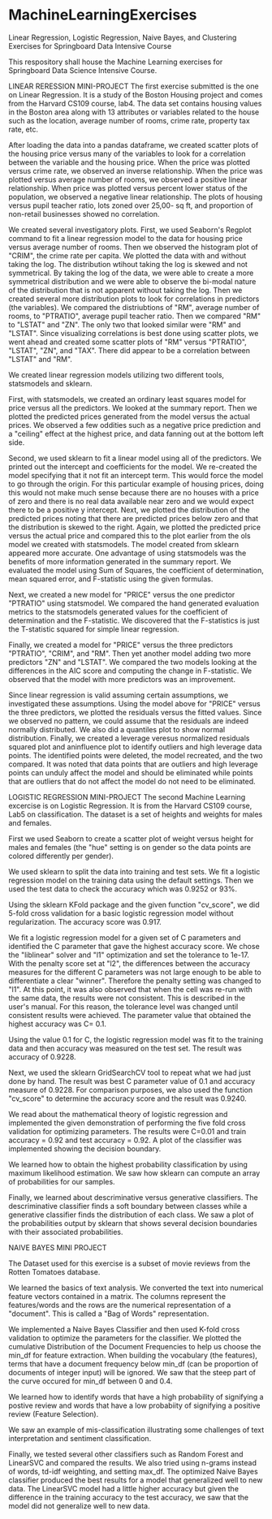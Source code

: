 # MachineLearningExercises
Linear Regression, Logistic Regression, Naive Bayes, and Clustering Exercises for Springboard Data Intensive Course

This respository shall house the Machine Learning exercises for Springboard Data Science Intensive Course.

LINEAR RERESSION MINI-PROJECT
The first exercise submitted is the one on Linear Regression.  It is a study of the Boston Housing project and comes from the Harvard CS109 course, lab4.  The data set contains housing values in the Boston area along with 13 attributes or variables related to the house such as the location, average number of rooms, crime rate, property tax rate, etc. 

After loading the data into a pandas dataframe, we created scatter plots of the housing price versus many of the variables to look for a correlation between the variable and the housing price.  When the price was plotted versus crime rate, we observed an inverse relationship.  When the price was plotted versus average number of rooms, we observed a positive linear relationship. When price was plotted versus percent lower status of the population, we observed a negative linear relationship.  The plots of housing versus pupil teacher ratio, lots zoned over 25,00- sq ft, and proportion of non-retail businesses showed no correlation.

We created several investigatory plots. First, we used Seaborn's Regplot command to fit a linear regression model to the data for housing price versus average number of rooms. Then we observed the histogram plot of "CRIM", the crime rate per capita. We plotted the data with and without taking the log.  The distribution wtihout taking the log is skewed and not symmetrical.  By taking the log of the data, we were able to create a more symmetrical distribution and we were able to observe the bi-modal nature of the distribution that is not apparent without taking the log.  Then we created several more distribution plots to look for correlations in predictors (the variables). We compared the distriubtions of "RM", average number of rooms, to "PTRATIO", average pupil teacher ratio.  Then we compared "RM" to "LSTAT" and "ZN".  The only two that looked similar were "RM" and "LSTAT". Since visualizing correlations is best done using scatter plots, we went ahead and created some scatter plots of "RM" versus "PTRATIO", "LSTAT", "ZN", and "TAX".  There did appear to be a correlation between "LSTAT" and "RM".

We created linear regression models utilizing two different tools, statsmodels and sklearn. 

First, with statsmodels, we created an ordinary least squares model for price versus all the predictors.  We looked at the summary report.  Then we plotted the predicted prices generated from the model versus the actual prices. We observed a few oddities such as a negative price prediction and a "ceiling" effect at the highest price, and data fanning out at the bottom left side.

Second, we used sklearn to fit a linear model using all of the predictors.  We printed out the intercept and coefficients for the model. We re-created the model specifying that it not fit an intercept term. This would force the model to go through the origin.  For this particular example of housing prices, doing this would not make much sense because there are no houses with a price of zero and there is no real data available near zero and we would expect there to be a positive y intercept.  Next, we plotted the distribution of the predicted prices noting that there are predicted prices below zero and that the distribution is skewed to the right.  Again, we plotted the predicted price versus the actual price and compared this to the plot earlier from the ols model we created with statsmodels.  The model created from sklearn appeared more accurate.  One advantage of using statsmodels was the benefits of more information generated in the summary report. We evaluated the model using Sum of Squares, the coefficient of determination, mean squared error, and F-statistic 
using the given formulas.

Next, we created a new model for "PRICE" versus the one predictor "PTRATIO" using statsmodel.  We compared the hand generated evaluation metrics to the statsmodels generated values for the coefficient of determination and the F-statistic. We discovered that the F-statistics is just the T-statistic squared for simple linear regression.

Finally, we created a model for "PRICE" versus the three predictors "PTRATIO", "CRIM", and "RM".  Then yet another model adding two more predictors "ZN" and "LSTAT".  We compared the two models looking at the differences in the AIC score and computing the change in F-statistic.  We observed that the model with more predictors was an improvement.

Since linear regression is valid assuming certain assumptions, we investigated these assumptions. Using the model above for "PRICE" versus the three predictors, we plotted the residuals versus the fitted values.  Since we observed no pattern, we could assume that the residuals are indeed normally distributed.  We also did a quantiles plot to show normal distribution.  Finally, we created a leverage veresus normalized residuals squared plot and aninfluence plot to identify outliers and high leverage data points.  The identified points were deleted, the model recreated, and the two compared. It was noted that data points that are outliers and high leverage points can unduly affect the model and should be eliminated while points that are outliers that do not affect the model do not need to be eliminated. 


LOGISTIC REGRESSION MINI-PROJECT
The second Machine Learning excercise is on Logistic Regression.  It is from the Harvard CS109 course, Lab5 on classification. The dataset is a set of heights and weights for males and females.  

First we used Seaborn to create a scatter plot of weight versus height for males and females (the "hue" setting is on gender so the data points are colored differently per gender).

We used sklearn to split the data into training and test sets. We fit a logistic regression model on the training data using the default settings.  Then we used the test data to check the accuracy which was 0.9252 or 93%. 

Using the sklearn KFold package and the given function "cv_score", we did  5-fold cross validation for a basic logistic regression model without regularization.  The accuracy score was 0.917.

We fit a logistic regression model for a given set of C parameters and identified the C parameter that gave the highest accuracy score. We chose the "liblinear" solver and "l1" optimization and set the tolerance to 1e-17.  With the penalty score set at "l2", the differences between the accuracy measures for the different C parameters was not large enough to be able to differentiate a clear "winner".  Therefore the penalty setting was changed to "l1".  At this point, it was also observed that when the cell was re-run with the same data, the results were not consistent.  This is described in the user's manual.  For this reason, the tolerance level was changed until consistent results were achieved. The parameter value that obtained the highest accuracy was C= 0.1.

Using the value 0.1 for C, the logistic regression model was fit to the training data and then accuracy was measured on the test set. The result was accuracy of 0.9228.

Next, we used the sklearn GridSearchCV tool to repeat what we had just done by hand.  The result was best C parameter value of 0.1 and accuracy measure of 0.9228.  For comparison purposes, we also used the function "cv_score" to determine the accuracy score and the result was 0.9240.

We read about the mathematical theory of logistic regression and implemented the given demonstration of performing the five fold cross validation for optimizing parameters.  The results were C=0.01 and train accuracy = 0.92 and test accuracy = 0.92.  A plot of the classifier was implemented showing the decision boundary.

We learned how to obtain the highest probability classification by using maximum likelihood estimation.  We saw how sklearn can compute an array of probabilities for our samples.

Finally, we learned about descriminative versus generative classifiers.  The descriminative classifier finds a soft boundary between classes while a generative classifier finds the distribution of each class.  We saw a plot of the probabilities output by sklearn that shows several decision boundaries with their associated probabilities.

NAIVE BAYES MINI PROJECT

The Dataset used for this exercise is a subset of movie reviews from the Rotten Tomatoes database. 

We learned the basics of text analysis.  We converted the text into numerical feature vectors contained in a matrix.  The columns represent the features/words and the rows are the numerical representation of a "document". This is called a "Bag of Words" representation. 

We implemented a Naive Bayes Classifier and then used K-fold cross validation to optimize the parameters for the classifier. We plotted the cumulative Distribution of the Document Frequencies to help us choose the min_df for feature extraction.  When building the vocabulary (the features), terms that have a document frequency below min_df (can be proportion of documents of integer input) will be ignored.  We saw that the steep part of the curve occured for min_df between 0 and 0.4. 

We learned how to identify words that have a high probability of signifying a postive review and words that have a low probabiity of signifying a positive review (Feature Selection). 

We saw an example of mis-classification illustrating some challenges of text interpretation and sentiment classification.  

Finally, we tested several other classifiers such as Random Forest and LinearSVC and compared the results. We also tried using n-grams instead of words, td-idf weighting, and setting max_df.  The optimized Naive Bayes classifier produced the best results for a model that generalized well to new data.  The LinearSVC model had a little higher accuracy but given the difference in the training accuracy to the test accuracy, we saw that the model did not generalize well to new data.



